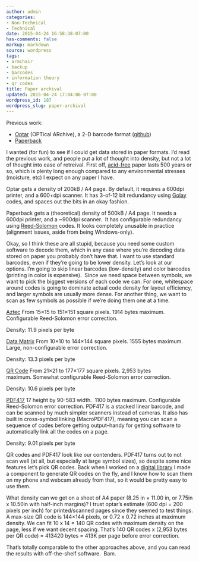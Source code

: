 ```yaml
---
author: admin
categories:
- Non-Technical
- Technical
date: 2015-04-24 16:58:38-07:00
has-comments: false
markup: markdown
source: wordpress
tags:
- armchair
- backup
- barcodes
- information theory
- qr codes
title: Paper archival
updated: 2015-04-24 17:04:06-07:00
wordpress_id: 187
wordpress_slug: paper-archival
---
```

Previous work:

-   [Optar](http://ronja.twibright.com/optar) (OPTical ARchive), a 2-D barcode format ([github](https://github.com/colindean/optar))
-   [Paperback](http://ollydbg.de/Paperbak/index.html)

I wanted (for fun) to see if I could get data stored in paper formats. I’d read the previous work, and people put a lot of thought into density, but not a lot of thought into ease of retreival. First off, [acid-free](http://en.wikipedia.org/wiki/Acid-free_paper) paper lasts 500 years or so, which is plenty long enough compared to any environmental stresses (moisture, etc) I expect on any paper I have.

Optar gets a density of 200kB / A4 page. By default, it requires a 600dpi printer, and a 600+dpi scanner. It has 3-of-12 bit redundancy using [Golay](http://en.wikipedia.org/wiki/Binary_Golay_code) codes, and spaces out the bits in an okay fashion.

Paperback gets a (theoretical) density of 500kB / A4 page. It needs a 600dpi printer, and a ~900dpi scanner.  It has configurable redundancy using [Reed-Solomon](http://en.wikipedia.org/wiki/Reed%E2%80%93Solomon_error_correction) codes. It looks completely unusable in practice (alignment issues, aside from being Windows-only).

Okay, so I think these are all stupid, because you need some custom software to decode them, which in any case where you’re decoding data stored on paper you probably don’t have that. I want to use standard barcodes, even if they’re going to be lower density. Let’s look at our options. I’m going to skip linear barcodes (low-density) and color barcodes (printing in color is expensive).  Since we need space between symbols, we want to pick the biggest versions of each code we can. For one, whitespace around codes is going to dominate actual code density for layout efficiency, and larger symbols are usually more dense. For another thing, we want to scan as few symbols as possible if we’re doing them one at a time.

[Aztec](http://en.wikipedia.org/wiki/Aztec_Code) From 15×15 to 151×151 square pixels. 1914 bytes maximum. Configurable Reed-Solomon error correction.

Density: 11.9 pixels per byte

[Data Matrix](http://en.wikipedia.org/wiki/Data_Matrix) From 10×10 to 144×144 square pixels. 1555 bytes maximum. Large, non-configurable error correction.

Density: 13.3 pixels per byte

[QR Code](http://en.wikipedia.org/wiki/QR_code) From 21×21 to 177×177 square pixels. 2,953 bytes maximum. Somewhat configurable Reed-Solomon error correction.

Density: 10.6 pixels per byte

[PDF417](http://en.wikipedia.org/wiki/PDF417) 17 height by 90-583 width.  1100 bytes maximum. Configurable Reed-Solomon error correction. PDF417 is a stacked linear barcode, and can be scanned by much simpler scanners instead of cameras. It also has built in cross-symbol linking (MacroPDF417), meaning you can scan a sequence of codes before getting output–handy for getting software to automatically link all the codes on a page.

Density: 9.01 pixels per byte

QR codes and PDF417 look like our contenders. PDF417 turns out to not scan well (at all, but especially at large symbol sizes), so despite some nice features let’s pick QR codes. Back when I worked on a [digital library](https://blog.za3k.com/the-double-lives-of-books/ "The Double Lives of Books") I made a component to generate QR codes on the fly, and I know how to scan them on my phone and webcam already from that, so it would be pretty easy to use them.

What density can we get on a sheet of A4 paper (8.25 in × 11.00 in, or 7.75in x 10.50in with half-inch margins)? I trust optar’s estimate (600 dpi = 200 pixels per inch) for printed/scanned pages since they seemed to test things. A max-size QR code is 144×144 pixels, or 0.72 x 0.72 inches at maximum density. We can fit 10 x 14 = 140 QR codes with maximum density on the page, less if we want decent spacing. That’s 140 QR codes x (2,953 bytes per QR code) = 413420 bytes = 413K per page before error correction.

That’s totally comparable to the other approaches above, and you can read the results with off-the-shelf software.  Bam.
